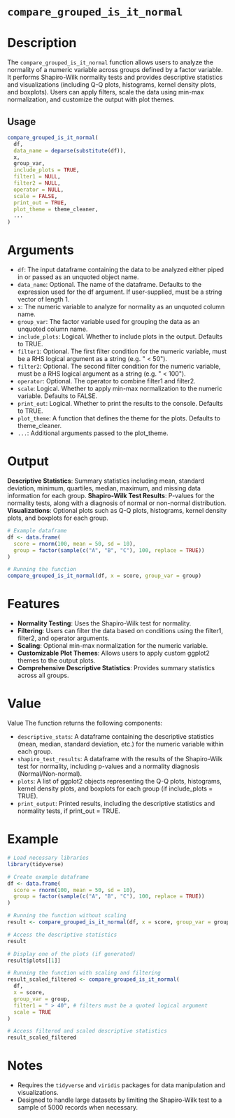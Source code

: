 # `compare_grouped_is_it_normal`

# Description

The `compare_grouped_is_it_normal` function allows users to analyze the normality of a numeric variable across groups defined by a factor variable. It performs Shapiro-Wilk normality tests and provides descriptive statistics and visualizations (including Q-Q plots, histograms, kernel density plots, and boxplots). Users can apply filters, scale the data using min-max normalization, and customize the output with plot themes.

## Usage

```r
compare_grouped_is_it_normal(
  df,
  data_name = deparse(substitute(df)),
  x,
  group_var,
  include_plots = TRUE,
  filter1 = NULL,
  filter2 = NULL,
  operator = NULL,
  scale = FALSE,
  print_out = TRUE,
  plot_theme = theme_cleaner,
  ...
)
```

# Arguments

* `df`: The input dataframe containing the data to be analyzed either piped in or passed as an unquoted object name.
* `data_name`: Optional. The name of the dataframe. Defaults to the expression used for the df argument.  If user-supplied, must be a string vector of length 1.
* `x`: The numeric variable to analyze for normality as an unquoted column name.
* `group_var`: The factor variable used for grouping the data as an unquoted column name.
* `include_plots`: Logical. Whether to include plots in the output. Defaults to TRUE.
* `filter1`: Optional. The first filter condition for the numeric variable, must be a RHS logical argument as a string (e.g. " < 50").
* `filter2`: Optional. The second filter condition for the numeric variable, must be a RHS logical argument as a string (e.g. " < 100").
* `operator`: Optional. The operator to combine filter1 and filter2.
* `scale`: Logical. Whether to apply min-max normalization to the numeric variable. Defaults to FALSE.
* `print_out`: Logical. Whether to print the results to the console. Defaults to TRUE.
* `plot_theme`: A function that defines the theme for the plots. Defaults to theme_cleaner.
* `...`: Additional arguments passed to the plot_theme.

# Output

**Descriptive Statistics**: Summary statistics including mean, standard deviation, minimum, quartiles, median, maximum, and missing data information for each group.
**Shapiro-Wilk Test Results**: P-values for the normality tests, along with a diagnosis of normal or non-normal distribution.
**Visualizations**: Optional plots such as Q-Q plots, histograms, kernel density plots, and boxplots for each group.

```r
# Example dataframe
df <- data.frame(
  score = rnorm(100, mean = 50, sd = 10),
  group = factor(sample(c("A", "B", "C"), 100, replace = TRUE))
)

# Running the function
compare_grouped_is_it_normal(df, x = score, group_var = group)
```

# Features
* **Normality Testing**: Uses the Shapiro-Wilk test for normality.
* **Filtering**: Users can filter the data based on conditions using the filter1, filter2, and operator arguments.
* **Scaling**: Optional min-max normalization for the numeric variable.
* **Customizable Plot Themes**: Allows users to apply custom ggplot2 themes to the output plots.
* **Comprehensive Descriptive Statistics**: Provides summary statistics across all groups.

# Value

Value
The function returns the following components:

* `descriptive_stats`: A dataframe containing the descriptive statistics (mean, median, standard deviation, etc.) for the numeric variable within each group.
* `shapiro_test_results`: A dataframe with the results of the Shapiro-Wilk test for normality, including p-values and a normality diagnosis (Normal/Non-normal).
* `plots`: A list of ggplot2 objects representing the Q-Q plots, histograms, kernel density plots, and boxplots for each group (if include_plots = TRUE).
* `print_output`: Printed results, including the descriptive statistics and normality tests, if print_out = TRUE.

# Example

```r
# Load necessary libraries
library(tidyverse)

# Create example dataframe
df <- data.frame(
  score = rnorm(100, mean = 50, sd = 10),
  group = factor(sample(c("A", "B", "C"), 100, replace = TRUE))
)

# Running the function without scaling
result <- compare_grouped_is_it_normal(df, x = score, group_var = group)

# Access the descriptive statistics
result

# Display one of the plots (if generated)
result$plots[[1]]

# Running the function with scaling and filtering
result_scaled_filtered <- compare_grouped_is_it_normal(
  df,
  x = score,
  group_var = group,
  filter1 = " > 40", # filters must be a quoted logical argument
  scale = TRUE
)

# Access filtered and scaled descriptive statistics
result_scaled_filtered
```

# Notes
* Requires the `tidyverse` and `viridis` packages for data manipulation and visualizations.
* Designed to handle large datasets by limiting the Shapiro-Wilk test to a sample of 5000 records when necessary.
